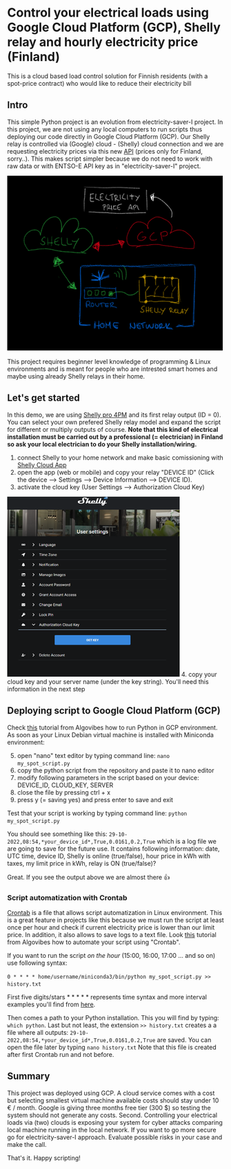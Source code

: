 # Control your electrical loads using Google Cloud Platform (GCP), Shelly relay and hourly electricity price (Finland)
This is a cloud based load control solution for Finnish residents (with a spot-price contract) who would like to reduce their electricity bill

## Intro
This simple Python project is an evolution from electricity-saver-I project. In this project, we are not using any local computers to run scripts thus deploying our code directly in Google Cloud Platform (GCP). Our Shelly relay is controlled via (Google) cloud - (Shelly) cloud connection and  we are requesting electricity prices via this new [API]( https://api.spot-hinta.fi/swagger/ui/#/Pörssihinnat%20tänään%20-%20hinta%20ja%20kuluvan%20tunnin%20'rank'/JustNow) (prices only for Finland, sorry..). This makes script simpler because we do not need to work with raw data or with ENTSO-E API key as in "electricity-saver-I" project.

<img src="/images/architecture.jpeg" width="500">

This project requires beginner level knowledge of programming & Linux environments and is meant for people who are intrested smart homes and maybe using already Shelly relays in their home.

## Let's get started
In this demo, we are using [Shelly pro 4PM](https://www.shelly.cloud/knowledge-base/devices/shelly-pro-4pm/) and its first relay output (ID = 0). You can select your own prefered Shelly relay model and expand the script for different or multiply outputs of course. **Note that this kind of electrical installation must be carried out by a professional (= electrician) in Finland so ask your local electrician to do your Shelly installation/wiring.** 

1. connect Shelly to your home network and make basic comissioning with [Shelly Cloud App](https://www.shelly.cloud/support/cloud-connected/)
2. open the app (web or mobile) and copy your relay "DEVICE ID" (Click the device --> Settings --> Device Information --> DEVICE ID).
3. activate the cloud key (User Settings --> Authorization Cloud Key)
<img src="/images/getcloudkey.png" width="400">
4. copy your cloud key and your server name (under the key string). You'll need this information in the next step

## Deploying script to Google Cloud Platform (GCP)
Check [this](https://www.youtube.com/watch?v=lIJlhKrP_SI) tutorial from Algovibes how to run Python in GCP environment. As soon as your Linux Debian virtual machine is installed with Miniconda environment: 

5. open "nano" text editor by typing command line: ```` nano my_spot_script.py ````
6. copy the python script from the repository and paste it to nano editor
7. modify following parameters in the script based on your device: DEVICE_ID, CLOUD_KEY, SERVER
7. close the file by pressing ctrl + x
8. press y (= saving yes) and press enter to save and exit 

Test that your script is working by typing command line: ```` python my_spot_script.py ````

You should see something like this: ````29-10-2022,08:54,*your_device_id*,True,0.0161,0.2,True```` which is a log file we are going to save for the future use. It contains following information: date, UTC time, device ID, Shelly is online (true/false), hour price in kWh with taxes, my limit price in kWh, relay is ON (true/false)?

Great. If you see the output above we are almost there :thumbsup:

### Script automatization with Crontab

[Crontab](https://www.adminschoice.com/crontab-quick-reference) is a file that allows script automatization in Linux environment. This is a great feature in projects like this because we must run the script at least once per hour and check if current electricity price is lower than our limit price. In addition, it also allows to save logs to a text file. Look [this](https://www.youtube.com/watch?v=kjrC1N8K8MI) tutorial from Algovibes how to automate your script using "Crontab". 

If you want to run the script *on the hour* (15:00, 16:00, 17:00 ... and so on) use following syntax:<br>

```` 0 * * * * home/username/miniconda3/bin/python my_spot_script.py >> history.txt ```` 

First five digits/stars * * * * * represents time syntax and more interval examples you'll find from [here](https://crontab.guru/examples.html).

Then comes a path to your Python installation. This you will find by typing: ````which python````. Last but not least, the extension ````>> history.txt```` creates a a file where all outputs: ````29-10-2022,08:54,*your_device_id*,True,0.0161,0.2,True```` are saved. You can open the file later by typing ````nano history.txt```` Note that this file is created after first Crontab run and not before.

## Summary

This project was deployed using GCP. A cloud service comes with a cost but selecting smallest virtual machine available costs should stay under 10 € / month. Google is giving three months free tier (300 $) so testing the system should not generate any costs. Second. Controlling your electrical loads via (two) clouds is exposing your system for cyber attacks comparing local machine running in the local network. If you want to go more secure go for electricity-saver-I approach. Evaluate possible risks in your case and make the call.

That's it. Happy scripting!




